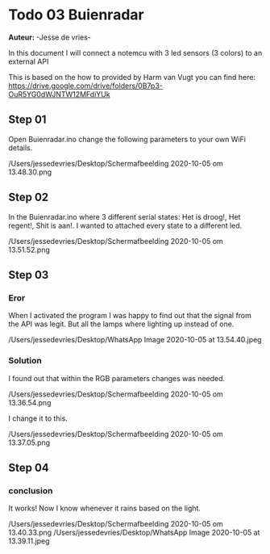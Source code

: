 # Todo 03 Buienradar
**Auteur:** -Jesse de vries-

In this document I will connect a notemcu with 3 led sensors (3 colors) to an external API


This is based on the how to provided by Harm van Vugt you can find here: https://drive.google.com/drive/folders/0B7p3-OuR5YG0dWJNTW12MFdiYUk


## Step 01 

Open Buienradar.ino change the following parameters to your own WiFi details.

/Users/jessedevries/Desktop/Schermafbeelding 2020-10-05 om 13.48.30.png

## Step 02

In the Buienradar.ino where 3 different serial states: Het is droog!, Het regent!, Shit is aan!. I wanted to attached every state to a different led.

/Users/jessedevries/Desktop/Schermafbeelding 2020-10-05 om 13.51.52.png

## Step 03 

### Eror

When I activated the program I was happy to find out that the signal from the API was legit. But all the lamps where lighting up instead of one.

/Users/jessedevries/Desktop/WhatsApp Image 2020-10-05 at 13.54.40.jpeg

### Solution

I found out that within the RGB parameters changes was needed. 

/Users/jessedevries/Desktop/Schermafbeelding 2020-10-05 om 13.36.54.png

I change it to this.

/Users/jessedevries/Desktop/Schermafbeelding 2020-10-05 om 13.37.05.png

## Step 04

### conclusion

It works! Now I know whenever it rains based on the light.

/Users/jessedevries/Desktop/Schermafbeelding 2020-10-05 om 13.40.33.png
/Users/jessedevries/Desktop/WhatsApp Image 2020-10-05 at 13.39.11.jpeg